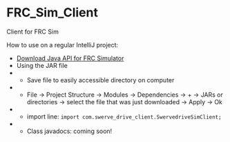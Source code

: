 # FRC_Sim_Client
Client for FRC Sim

How to use on a regular IntelliJ project:
- [Download Java API for FRC Simulator](https://raw.githubusercontent.com/3LucasZ/FRC-Simulator-Client/main/FRC-Simulator-Client-Java/out/artifacts/FRC_Simulator_Client_Java_jar/FRC-Simulator-Client-Java.jar?token=ARHEUQU3DHQBTMOKZMUCYL3BUHPRO)
- Using the JAR file
- -  Save file to easily accessible directory on computer
- - File -> Project Structure -> Modules -> Dependencies -> + -> JARs or directories -> select the file that was just downloaded -> Apply -> Ok
- - import line: `import com.swerve_drive_client.SwervedriveSimClient;`
- - Class javadocs: coming soon!
